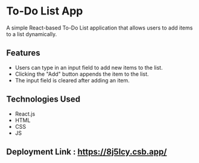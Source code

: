 # To-Do List App

A simple React-based To-Do List application that allows users to add items to a list dynamically.

## Features
- Users can type in an input field to add new items to the list.
- Clicking the "Add" button appends the item to the list.
- The input field is cleared after adding an item.

## Technologies Used
- React.js
- HTML
- CSS
- JS


## Deployment Link : https://8j5lcy.csb.app/
